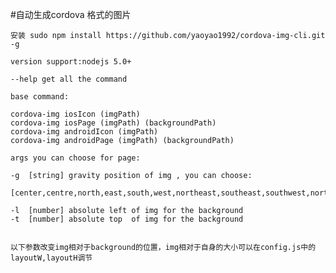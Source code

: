 
#自动生成cordova 格式的图片

	安装 sudo npm install https://github.com/yaoyao1992/cordova-img-cli.git -g

	version support:nodejs 5.0+

	--help get all the command
	
	base command:

	cordova-img iosIcon (imgPath) 
	cordova-img iosPage (imgPath) (backgroundPath) 	
	cordova-img androidIcon (imgPath) 
	cordova-img androidPage (imgPath) (backgroundPath) 

	args you can choose for page:

	-g  [string] gravity position of img , you can choose: 
	
	[center,centre,north,east,south,west,northeast,southeast,southwest,northwest]   
		
	-l  [number] absolute left of img for the background
	-t  [number] absolute top  of img for the background 

	
	以下参数改变img相对于background的位置，img相对于自身的大小可以在config.js中的layoutW,layoutH调节


